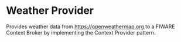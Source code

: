 # Weather Provider

Provides weather data from https://openweathermap.org to a FIWARE Context Broker by implementing the Context Provider pattern. 